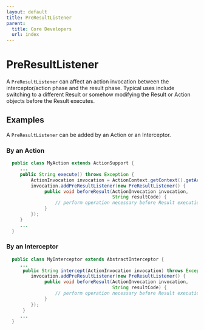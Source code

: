 ```yaml
---
layout: default
title: PreResultListener
parent:
  title: Core Developers
  url: index
---
```


# PreResultListener

A `PreResultListener` can affect an action invocation between the interceptor/action phase and the result phase. 
Typical uses include switching to a different Result or somehow modifying the Result or Action objects before 
the Result executes. 

## Examples

A `PreResultListener` can be added by an Action or an Interceptor.

### By an Action

```java
  public class MyAction extends ActionSupport {
     ...
     public String execute() throws Exception {
         ActionInvocation invocation = ActionContext.getContext().getActionInvocation();
         invocation.addPreResultListener(new PreResultListener() {
              public void beforeResult(ActionInvocation invocation, 
                                       String resultCode) {
                  // perform operation necessary before Result execution
              }
         });
     }
     ...
  }
```

### By an Interceptor

```java
  public class MyInterceptor extends AbstractInterceptor {
     ...
      public String intercept(ActionInvocation invocation) throws Exception {
         invocation.addPreResultListener(new PreResultListener() {
              public void beforeResult(ActionInvocation invocation, 
                                       String resultCode) {
                  // perform operation necessary before Result execution
              }
         });
      }
     ...
  }
```
